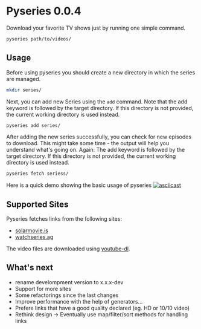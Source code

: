 # Pyseries 0.0.4

Download your favorite TV shows just by running one simple command.

```bash
pyseries path/to/videos/
```

## Usage
Before using pyseries you should create a new directory in which the series are managed.

```bash
mkdir series/
```

Next, you can add new Series using the `add` command. Note that the add keyword is followed by the target directory. If this directory is not provided, the current working directory is used instead.

```bash
pyseries add series/
```

After adding the new series successfully, you can check for new episodes to download. This might take some time - the output will help you understand what's going on. Again: The add keyword is followed by the target directory. If this directory is not provided, the current working directory is used instead.

```bash
pyseries fetch seriess/
```

Here is a quick demo showing the basic usage of pyseries
[![asciicast](https://asciinema.org/a/7q4uku4ws26r4m2dz1m26fhrg.png)](https://asciinema.org/a/7q4uku4ws26r4m2dz1m26fhrg)


## Supported Sites
Pyseries fetches links from the following sites:

* [solarmovie.is](http://solarmovie.is)
* [watchseries.ag](http://watchseries.ag)

The video files are downloaded using [youtube-dl](https://rg3.github.io/youtube-dl/).


## What's next

* rename develompment version to x.x.x-dev
* Support for more sites
* Some refactorings since the last changes
* Improve performance with the help of generators...
* Prefere links that have a good quality declared (eg. HD or 10/10 video)
* Rethink design -> Eventually use map/filter/sort methods for handling links
